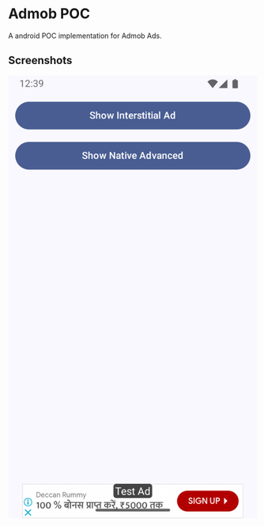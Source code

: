 # Admob POC

A android POC implementation for Admob Ads.

## Screenshots
![Home Screen](screenshots/home.png)